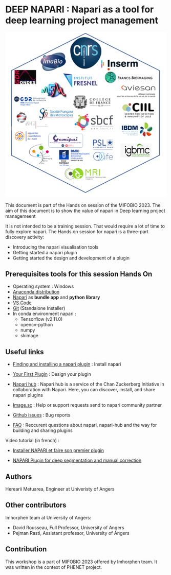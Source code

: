 # DEEP NAPARI : Napari as a tool for deep learning project management

![Alt text](images-credit/mifobio2023.png)

This document is part of the Hands on session of the MIFOBIO 2023. The aim of this document is to show the value of napari in Deep learning project managemeent

It is not intended to be a training session. That would require a lot of time to fully explore napari. The Hands on session for napari is a three-part discovery activity:
- Introducing the napari visualisation tools
- Getting started a napari plugin
- Getting started the design and development of a plugin

## Prerequisites tools for this session Hands On

- Operating system : Windows
- [Anaconda distribution](https://www.anaconda.com/download)
- [Napari](https://napari.org/stable/tutorials/fundamentals/installation.html) as **bundle app** and **python library**
- [VS Code](https://code.visualstudio.com/)
- [Git](https://git-scm.com/download/win) (Standalone Installer)
- In conda environment napari : 
    * Tensorflow (v2.11.0)
    * opencv-python
    * numpy
    * skimage

## Useful links

- [Finding and installing a napari plugin](https://napari.org/stable/plugins/find_and_install_plugin.html) : Install napari

- [Your First Plugin](https://napari.org/stable/plugins/first_plugin.html) : Design your plugin

- [Napari hub](https://www.napari-hub.org/) : Napari hub is a service of the Chan Zuckerberg Initiative in collaboration with Napari. Here, you can discover, install, and share napari plugins 

- [Image.sc](https://forum.image.sc/tag/napari) : Help or support requests send to napari community partner

- [Github issues](https://github.com/napari/napari/issues) : Bug reports

- [FAQ](https://www.napari-hub.org/faq) : Reccurent questions about napari, napari-hub and the way for building and sharing plugins

Video tutorial (in french) : 

- [Installer NAPARI et faire son premier plugin](https://www.youtube.com/watch?v=lMEVJxIlkXw&ab_channel=ImHorPhenBioimagingresearchgroup)

- [NAPARI Plugin for deep segmentation and manual correction](https://www.youtube.com/watch?v=Wzgl1aDT504&t=872s&ab_channel=ImHorPhenBioimagingresearchgroup)

## Authors

Herearii Metuarea, Engineer at Univeristy of Angers

## Other contributors

Imhorphen team at University of Angers:

* David Rousseau, Full Professor, University of Angers
* Pejman Rasti, Assistant professor, University of Angers

## Contribution

This workshop is a part of MIFOBIO 2023 offered by Imhorphen team. It was written in the context of PHENET project.